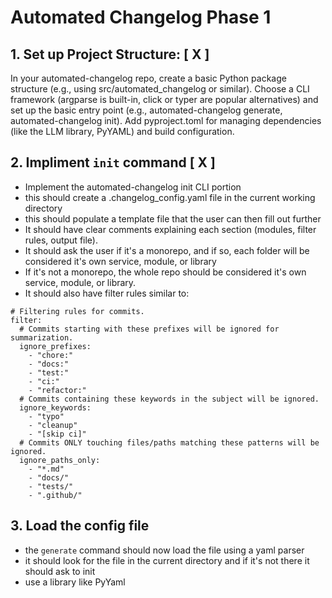 # Automated Changelog Phase 1

## 1. Set up Project Structure: [ X ]
In your automated-changelog repo, create a basic Python package structure (e.g., using src/automated_changelog or similar).
Choose a CLI framework (argparse is built-in, click or typer are popular alternatives) and set up the basic entry point (e.g., automated-changelog generate, automated-changelog init).
Add pyproject.toml for managing dependencies (like the LLM library, PyYAML) and build configuration.

## 2. Impliment `init` command [ X ] 
- Implement the automated-changelog init CLI portion
- this should create a .changelog_config.yaml file in the current working directory
- this should populate a template file that the user can then fill out further 
- It should have clear comments explaining each section (modules, filter rules, output file).
- It should ask the user if it's a monorepo, and if so, each folder will be considered it's own service, module, or library
- If it's not a monorepo, the whole repo should be considered it's own service, module, or library.
- It should also have filter rules similar to:

```
# Filtering rules for commits.
filter:
  # Commits starting with these prefixes will be ignored for summarization.
  ignore_prefixes:
    - "chore:"
    - "docs:"
    - "test:"
    - "ci:"
    - "refactor:"
  # Commits containing these keywords in the subject will be ignored.
  ignore_keywords:
    - "typo"
    - "cleanup"
    - "[skip ci]"
  # Commits ONLY touching files/paths matching these patterns will be ignored.
  ignore_paths_only:
    - "*.md"
    - "docs/"
    - "tests/"
    - ".github/"
```


## 3. Load the config file
- the `generate` command should now load the file using a yaml parser
- it should look for the file in the current directory and if it's not there it should ask to init
- use a library like PyYaml

